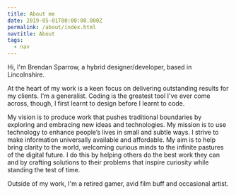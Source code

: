 ```yaml
---
title: About me
date: 2019-05-01T00:00:00.000Z
permalink: /about/index.html
navtitle: About
tags:
  - nav
---
```


Hi, I'm Brendan Sparrow, a hybrid designer/developer, based in Lincolnshire.

At the heart of my work is a keen focus on delivering outstanding results for my clients. I'm a generalist. Coding is the greatest tool I've ever come across, though, I first learnt to design before I learnt to code.

My vision is to produce work that pushes traditional boundaries by exploring and embracing new ideas and technologies. My mission is to use technology to enhance people’s lives in small and subtle ways. I strive to make information universally available and affordable. My aim is to help bring clarity to the world, welcoming curious minds to the infinite pastures of the digital future. I do this by helping others do the best work they can and by crafting solutions to their problems that inspire curiosity while standing the test of time.

Outside of my work, I'm a retired gamer, avid film buff and occasional artist.